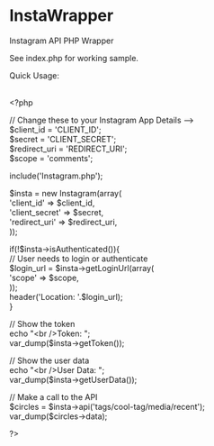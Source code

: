 InstaWrapper
============

Instagram API PHP Wrapper

See index.php for working sample.

Quick Usage: 
<p><br />
  &lt;?php </p>
<p>// Change these to your Instagram App Details --&gt;<br />
  $client_id = 'CLIENT_ID';<br />
  $secret = 'CLIENT_SECRET';<br />
  $redirect_uri = 'REDIRECT_URI';<br />
  $scope = 'comments';</p>
<p>include('Instagram.php');</p>
<p>$insta = new Instagram(array(<br />
  'client_id' =&gt; $client_id,<br />
  'client_secret' =&gt; $secret,<br />
  'redirect_uri' =&gt; $redirect_uri,<br />
  ));</p>
<p>if(!$insta-&gt;isAuthenticated()){<br />
  // User needs to login or authenticate<br />
  $login_url = $insta-&gt;getLoginUrl(array(<br />
  'scope' =&gt; $scope,<br />
  ));<br />
  header('Location: '.$login_url);<br />
  }</p>
<p>// Show the token<br />
  echo &quot;&lt;br /&gt;Token: &quot;;<br />
  var_dump($insta-&gt;getToken());</p>
<p>// Show the user data<br />
  echo &quot;&lt;br /&gt;User Data: &quot;;<br />
  var_dump($insta-&gt;getUserData());</p>
<p>// Make a call to the API<br />
  $circles = $insta-&gt;api('tags/cool-tag/media/recent'); <br />
  var_dump($circles-&gt;data);</p>
<p>?&gt;</p>